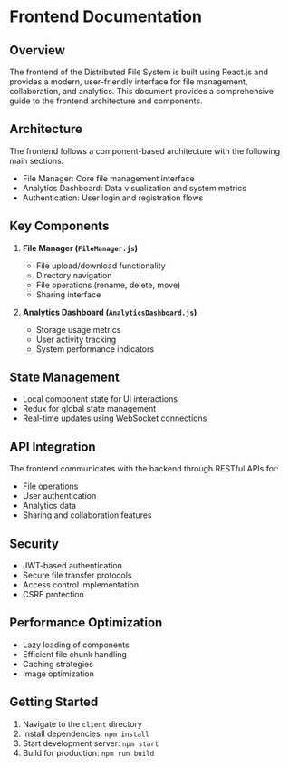 # Frontend Documentation

## Overview
The frontend of the Distributed File System is built using React.js and provides a modern, user-friendly interface for file management, collaboration, and analytics. This document provides a comprehensive guide to the frontend architecture and components.

## Architecture
The frontend follows a component-based architecture with the following main sections:
- File Manager: Core file management interface
- Analytics Dashboard: Data visualization and system metrics
- Authentication: User login and registration flows

## Key Components
1. **File Manager (`FileManager.js`)**
   - File upload/download functionality
   - Directory navigation
   - File operations (rename, delete, move)
   - Sharing interface

2. **Analytics Dashboard (`AnalyticsDashboard.js`)**
   - Storage usage metrics
   - User activity tracking
   - System performance indicators

## State Management
- Local component state for UI interactions
- Redux for global state management
- Real-time updates using WebSocket connections

## API Integration
The frontend communicates with the backend through RESTful APIs for:
- File operations
- User authentication
- Analytics data
- Sharing and collaboration features

## Security
- JWT-based authentication
- Secure file transfer protocols
- Access control implementation
- CSRF protection

## Performance Optimization
- Lazy loading of components
- Efficient file chunk handling
- Caching strategies
- Image optimization

## Getting Started
1. Navigate to the `client` directory
2. Install dependencies: `npm install`
3. Start development server: `npm start`
4. Build for production: `npm run build`
